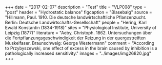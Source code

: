 +++
date = "2017-02-07"
description = "Test"
title = "VLP008"
type = "post"
header = "Hydrostatic balance"
figcaption = "Blasebalg"
source = "Hillmann, Paul. 1910. Die deutsche landwirtschaftliche Pflanzenzucht. Berlin: Deutsche Landwirtschafts-Gesellschaft"
people = "Hering, Karl Ewald Konstantin (1834-1918)"
sites = "Physiological Institute, University of Leipzig (1877)"
literature = "Aeby, Christoph. 1862. Untersuchungen über die Fortpflanzungsgeschwindigkeit der Reizung in der quergestreiften Muskelfaser. Braunschweig: George Westermann"
comment = "According to Przybyszewski, one effect of excess in the brain caused by inhibition is a pathologically increased sensitivity."
images = "../images/img26820.jpg"
+++
